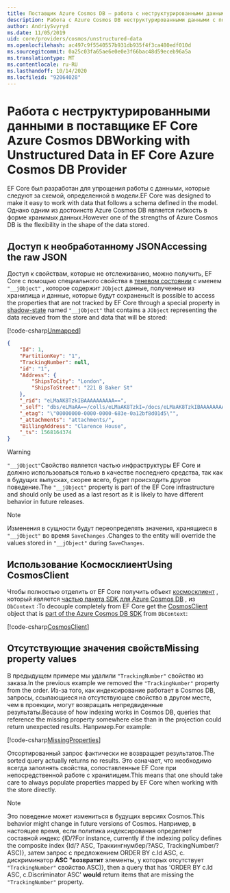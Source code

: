 ```yaml
---
title: Поставщик Azure Cosmos DB — работа с неструктурированными данными — EF Core
description: Работа с Azure Cosmos DB неструктурированными данными с помощью Entity Framework Core
author: AndriySvyryd
ms.date: 11/05/2019
uid: core/providers/cosmos/unstructured-data
ms.openlocfilehash: ac497c9f5540557b931db935f4f3ca480edf010d
ms.sourcegitcommit: 0a25c03fa65ae6e0e0e3f66bac48d59eceb96a5a
ms.translationtype: MT
ms.contentlocale: ru-RU
ms.lasthandoff: 10/14/2020
ms.locfileid: "92064028"
---
```

# <a name="working-with-unstructured-data-in-ef-core-azure-cosmos-db-provider"></a><span data-ttu-id="666fb-103">Работа с неструктурированными данными в поставщике EF Core Azure Cosmos DB</span><span class="sxs-lookup"><span data-stu-id="666fb-103">Working with Unstructured Data in EF Core Azure Cosmos DB Provider</span></span>

<span data-ttu-id="666fb-104">EF Core был разработан для упрощения работы с данными, которые следуют за схемой, определенной в модели.</span><span class="sxs-lookup"><span data-stu-id="666fb-104">EF Core was designed to make it easy to work with data that follows a schema defined in the model.</span></span> <span data-ttu-id="666fb-105">Однако одним из достоинств Azure Cosmos DB является гибкость в форме хранимых данных.</span><span class="sxs-lookup"><span data-stu-id="666fb-105">However one of the strengths of Azure Cosmos DB is the flexibility in the shape of the data stored.</span></span>

## <a name="accessing-the-raw-json"></a><span data-ttu-id="666fb-106">Доступ к необработанному JSON</span><span class="sxs-lookup"><span data-stu-id="666fb-106">Accessing the raw JSON</span></span>

<span data-ttu-id="666fb-107">Доступ к свойствам, которые не отслеживанию, можно получить, EF Core с помощью специального свойства в [теневом состоянии](xref:core/modeling/shadow-properties) с именем `"__jObject"` , которое содержит `JObject` данные, полученные из хранилища и данные, которые будут сохранены:</span><span class="sxs-lookup"><span data-stu-id="666fb-107">It is possible to access the properties that are not tracked by EF Core through a special property in [shadow-state](xref:core/modeling/shadow-properties) named `"__jObject"` that contains a `JObject` representing the data recieved from the store and data that will be stored:</span></span>

[!code-csharp[Unmapped](../../../../samples/core/Cosmos/UnstructuredData/Sample.cs?highlight=23,24&name=Unmapped)]

```json
{
    "Id": 1,
    "PartitionKey": "1",
    "TrackingNumber": null,
    "id": "1",
    "Address": {
        "ShipsToCity": "London",
        "ShipsToStreet": "221 B Baker St"
    },
    "_rid": "eLMaAK8TzkIBAAAAAAAAAA==",
    "_self": "dbs/eLMaAA==/colls/eLMaAK8TzkI=/docs/eLMaAK8TzkIBAAAAAAAAAA==/",
    "_etag": "\"00000000-0000-0000-683e-0a12bf8d01d5\"",
    "_attachments": "attachments/",
    "BillingAddress": "Clarence House",
    "_ts": 1568164374
}
```

> [!WARNING]
> <span data-ttu-id="666fb-108">`"__jObject"`Свойство является частью инфраструктуры EF Core и должно использоваться только в качестве последнего средства, так как в будущих выпусках, скорее всего, будет происходить другое поведение.</span><span class="sxs-lookup"><span data-stu-id="666fb-108">The `"__jObject"` property is part of the EF Core infrastructure and should only be used as a last resort as it is likely to have different behavior in future releases.</span></span>

> [!NOTE]
> <span data-ttu-id="666fb-109">Изменения в сущности будут переопределять значения, хранящиеся в `"__jObject"` во время `SaveChanges` .</span><span class="sxs-lookup"><span data-stu-id="666fb-109">Changes to the entity will override the values stored in `"__jObject"` during `SaveChanges`.</span></span>

## <a name="using-cosmosclient"></a><span data-ttu-id="666fb-110">Использование Космосклиент</span><span class="sxs-lookup"><span data-stu-id="666fb-110">Using CosmosClient</span></span>

<span data-ttu-id="666fb-111">Чтобы полностью отделить от EF Core получить объект [космосклиент](/dotnet/api/Microsoft.Azure.Cosmos.CosmosClient) , который является [частью пакета SDK для Azure Cosmos DB](/azure/cosmos-db/sql-api-get-started) , из `DbContext` :</span><span class="sxs-lookup"><span data-stu-id="666fb-111">To decouple completely from EF Core get the [CosmosClient](/dotnet/api/Microsoft.Azure.Cosmos.CosmosClient) object that is [part of the Azure Cosmos DB SDK](/azure/cosmos-db/sql-api-get-started) from `DbContext`:</span></span>

[!code-csharp[CosmosClient](../../../../samples/core/Cosmos/UnstructuredData/Sample.cs?highlight=3&name=CosmosClient)]

## <a name="missing-property-values"></a><span data-ttu-id="666fb-112">Отсутствующие значения свойств</span><span class="sxs-lookup"><span data-stu-id="666fb-112">Missing property values</span></span>

<span data-ttu-id="666fb-113">В предыдущем примере мы удалили `"TrackingNumber"` свойство из заказа.</span><span class="sxs-lookup"><span data-stu-id="666fb-113">In the previous example we removed the `"TrackingNumber"` property from the order.</span></span> <span data-ttu-id="666fb-114">Из-за того, как индексирование работает в Cosmos DB, запросы, ссылающиеся на отсутствующее свойство в другом месте, чем в проекции, могут возвращать непредвиденные результаты.</span><span class="sxs-lookup"><span data-stu-id="666fb-114">Because of how indexing works in Cosmos DB, queries that reference the missing property somewhere else than in the projection could return unexpected results.</span></span> <span data-ttu-id="666fb-115">Например.</span><span class="sxs-lookup"><span data-stu-id="666fb-115">For example:</span></span>

[!code-csharp[MissingProperties](../../../../samples/core/Cosmos/UnstructuredData/Sample.cs?name=MissingProperties)]

<span data-ttu-id="666fb-116">Отсортированный запрос фактически не возвращает результатов.</span><span class="sxs-lookup"><span data-stu-id="666fb-116">The sorted query actually returns no results.</span></span> <span data-ttu-id="666fb-117">Это означает, что необходимо всегда заполнять свойства, сопоставленные EF Core при непосредственной работе с хранилищем.</span><span class="sxs-lookup"><span data-stu-id="666fb-117">This means that one should take care to always populate properties mapped by EF Core when working with the store directly.</span></span>

> [!NOTE]
> <span data-ttu-id="666fb-118">Это поведение может измениться в будущих версиях Cosmos.</span><span class="sxs-lookup"><span data-stu-id="666fb-118">This behavior might change in future versions of Cosmos.</span></span> <span data-ttu-id="666fb-119">Например, в настоящее время, если политика индексирования определяет составной индекс {ID/?</span><span class="sxs-lookup"><span data-stu-id="666fb-119">For instance, currently if the indexing policy defines the composite index {Id/?</span></span> <span data-ttu-id="666fb-120">ASC, Траккингнумбер/?</span><span class="sxs-lookup"><span data-stu-id="666fb-120">ASC, TrackingNumber/?</span></span> <span data-ttu-id="666fb-121">ASC)}, затем запрос с предложением ORDER BY c.Id ASC, c. дискриминатор __ASC "возвратит__ элементы, у которых отсутствует `"TrackingNumber"` свойство.</span><span class="sxs-lookup"><span data-stu-id="666fb-121">ASC)}, then a query that has 'ORDER BY c.Id ASC, c.Discriminator ASC' __would__ return items that are missing the `"TrackingNumber"` property.</span></span>
